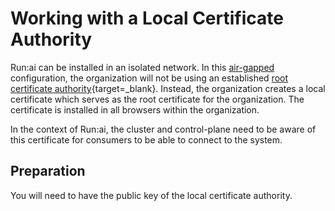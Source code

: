# Working with a Local Certificate Authority

Run:ai can be installed in an isolated network. In this [air-gapped](../installation-types.md#self-hosted-installation) configuration, the organization will not be using an established [root certificate authority](https://csrc.nist.gov/glossary/term/root_certificate_authority){target=_blank}. Instead, the organization creates a local certificate which serves as the root certificate for the organization. The certificate is installed in all browsers within the organization. 

In the context of Run:ai, the cluster and control-plane need to be aware of this certificate for consumers to be able to connect to the system.

## Preparation

You will need to have the public key of the local certificate authority. 
<!-- 
## Control-Plane Installation

* Add the public key to the `runai-backend` namespace

```
kubectl -n runai-backend create secret generic runai-ca-cert   --from-file=runai-ca.pem=./runai-ca.pem
```

* When installing the control plane add a reference to the public key as follows

```
helm upgrade -i runai-backend ...... --set xxxxx
```

## Cluster Installation -->



